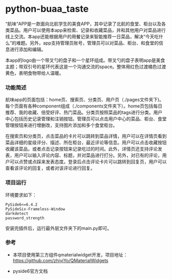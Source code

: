 # python-buaa_taste

“航味“APP是一款面向北航学生的美食APP，其中记录了北航的食堂、柜台以及各类菜品。用户可以使用本app来检索、记录和收藏菜品，并和其他用户对菜品进行线上交流。本app还能根据用户的用餐记录来智能推荐一日菜品，解决“今天吃什么”的难题。另外，app支持管理员账号，管理员可以对菜品、柜台、和食堂的信息进行添加和编辑。

本app的logo由一个带叉勺的盘子和一个星环组成。带叉勺的盘子表明app是美食主题；带双引号的星环代表这是一个沟通交流的space。整体用红色过渡橘色过渡黄色，表明食物带给人温暖。

### 功能简述

航味app的页面包括：home页、搜索页、分类页、用户页（./pages文件夹下)。每个页面有各种component组成（./components文件夹下）。home页包括每日推荐、我的收藏、倍受好评、热门菜品。分类页按照菜品的tags进行分类。用户中心包括历史记录管理和注销按钮。管理员可以点击用户中心的菜品、柜台、食堂管理按钮来进行增删改，支持图片添加和多个食堂柜台。

在搜索页和分类页，点击菜品的卡片可以跳转到菜品详情，用户可以在详情页看到菜品详细的星级评分、描述、所在柜台，最近评论等信息。用户可以点击收藏按钮收藏该菜品，或者点击记录按钮来记录吃过的时间。此外，详情页还支持评论发表，用户可以输入评论内容、标题，并对菜品进行打分。另外，对已有的评论，用户可以点赞或点踩来发表态度。登录后点击评论卡片可以跳转到回复页，用户可以查看该评论的回复，或者对该评论进行回复。

### 项目运行

环境要求如下：

```
PySide6<=6.4.2
PySideSix-Frameless-Window 
darkdetect 
password_strength
```

安装完插件后，运行最外层文件夹下的main.py即可。

### 参考

- 本项目使用第三方组件qmaterialwidget开发，项目地址：https://github.com/zhiyiYo/QMaterialWidgets

- pyside6官方文档
